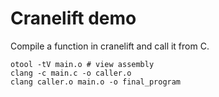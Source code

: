 # Cranelift demo

Compile a function in cranelift and call it from C.


```shell
otool -tV main.o # view assembly
clang -c main.c -o caller.o
clang caller.o main.o -o final_program
```
